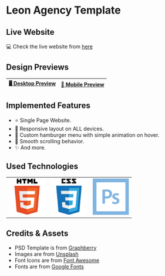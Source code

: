 # Leon Agency Template

## Live Website

💻 Check the live website from [here](https://belal-aljumaa.github.io/Leon-Agency-Template/)

## Design Previews

| [🖥️ Desktop Preview](./images/Leon-template-desktop.png) | [📱 Mobile Preview](./images/Leon-template-mobile.png) |
| -------------------------------------------------- | ----------------------------------------------- |

## Implemented Features

- ⭐ Single Page Website.
- 🤖 Responsive layout on ALL devices.
- 🍔 Custom hamburger menu with simple animation on hover.
- 🌱 Smooth scrolling behavior.
- ✨ And more.

## Used Technologies

<table>
  <tr>
    <td>
      <img src="https://raw.githubusercontent.com/devicons/devicon/master/icons/html5/html5-original-wordmark.svg" width="100" height="100">
    </td>
    <td>
      <img src="https://raw.githubusercontent.com/devicons/devicon/master/icons/css3/css3-original-wordmark.svg" width="100" height="100">
    </td>
    <td>
      <img src="https://raw.githubusercontent.com/devicons/devicon/master/icons/photoshop/photoshop-line.svg" width="100" height="100">
    </td>
  </tr>
</table>

## Credits & Assets

- PSD Template is from [Graphberry](https://www.graphberry.com/item/leon-psd-agency-template)
- Images are from [Unsplash](https://unsplash.com/)
- Font Icons are from [Font Awesome](https://fontawesome.com/)
- Fonts are from [Google Fonts](https://fonts.google.com/)
